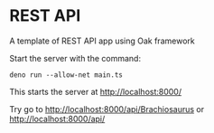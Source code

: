 # REST API

A template of REST API app using Oak framework

Start the server with the command:

```
deno run --allow-net main.ts
```

This starts the server at <http://localhost:8000/>

Try go to <http://localhost:8000/api/Brachiosaurus> or <http://localhost:8000/api/>
